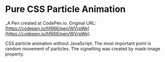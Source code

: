 # Pure CSS Particle Animation
 _A Pen created at CodePen.io. Original URL: [https://codepen.io/hf666/pen/WVrpWe](https://codepen.io/hf666/pen/WVrpWe).

 CSS particle animation without JavaScript. The most important point is random movement of particles. The vignetting was created by mask-image property.